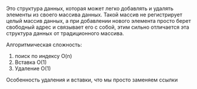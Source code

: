 Это структура данных, которая  может легко добавлять и удалять элементы из своего массива данных. Такой массив не регистрирует целый массив данных, а при добавлении нового элемента просто берет свободный адрес и связывает его с собой, этим сильно отличается эта структура данных от традиционного массива.

Алгоритмическая сложность:
1. поиск по индексу O(n)
2. Вставка O(1)
3. Удаление O(1)

Особенность удаления и вставки, что мы просто заменяем ссылки


